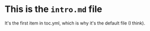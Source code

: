 # This is the `intro.md` file

It's the first item in toc.yml, which is why it's the default file (I think).
